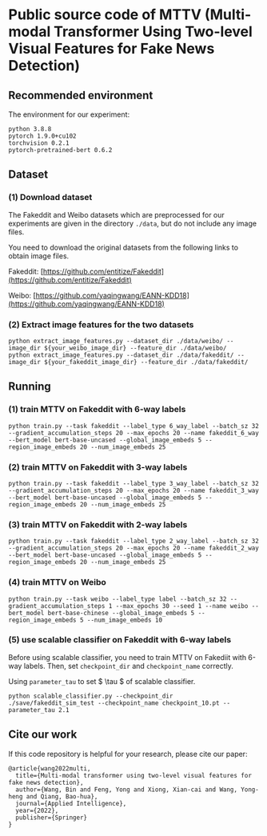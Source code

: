 
# Public source code of MTTV (Multi-modal Transformer Using Two-level Visual Features for Fake News Detection)

## Recommended environment

The environment for our experiment:

```
python 3.8.8
pytorch 1.9.0+cu102
torchvision 0.2.1
pytorch-pretrained-bert 0.6.2
```

## Dataset

### (1) Download dataset

The Fakeddit and Weibo datasets which are preprocessed for our experiments are given in the directory `./data`, but do not include any image files.

You need to download the original datasets from the following links to obtain image files.

Fakeddit: [https://github.com/entitize/Fakeddit](https://github.com/entitize/Fakeddit)

Weibo: [https://github.com/yaqingwang/EANN-KDD18](https://github.com/yaqingwang/EANN-KDD18)

### (2) Extract image features for the two datasets

```shell script
python extract_image_features.py --dataset_dir ./data/weibo/ --image_dir ${your_weibo_image_dir} --feature_dir ./data/weibo/
python extract_image_features.py --dataset_dir ./data/fakeddit/ --image_dir ${your_fakeddit_image_dir} --feature_dir ./data/fakeddit/
```

## Running

### (1) train MTTV on Fakeddit with 6-way labels

```shell script
python train.py --task fakeddit --label_type 6_way_label --batch_sz 32 --gradient_accumulation_steps 20 --max_epochs 20 --name fakeddit_6_way --bert_model bert-base-uncased --global_image_embeds 5 --region_image_embeds 20 --num_image_embeds 25
```

### (2) train MTTV on Fakeddit with 3-way labels

```shell script
python train.py --task fakeddit --label_type 3_way_label --batch_sz 32 --gradient_accumulation_steps 20 --max_epochs 20 --name fakeddit_3_way --bert_model bert-base-uncased --global_image_embeds 5 --region_image_embeds 20 --num_image_embeds 25
```

### (3) train MTTV on Fakeddit with 2-way labels

```shell script
python train.py --task fakeddit --label_type 2_way_label --batch_sz 32 --gradient_accumulation_steps 20 --max_epochs 20 --name fakeddit_2_way --bert_model bert-base-uncased --global_image_embeds 5 --region_image_embeds 20 --num_image_embeds 25
```

### (4) train MTTV on Weibo

```shell script
python train.py --task weibo --label_type label --batch_sz 32 --gradient_accumulation_steps 1 --max_epochs 30 --seed 1 --name weibo --bert_model bert-base-chinese --global_image_embeds 5 --region_image_embeds 5 --num_image_embeds 10
```

### (5) use scalable classifier on Fakeddit with 6-way labels

Before using scalable classifier, you need to train MTTV on Fakediit with 6-way labels. Then, set `checkpoint_dir` and `checkpoint_name` correctly.

Using `parameter_tau` to set $ \tau $ of scalable classifier.

```shell script
python scalable_classifier.py --checkpoint_dir ./save/fakeddit_sim_test --checkpoint_name checkpoint_10.pt --parameter_tau 2.1
```

## Cite our work

If this code repository is helpful for your research, please cite our paper:

```
@article{wang2022multi,
  title={Multi-modal transformer using two-level visual features for fake news detection},
  author={Wang, Bin and Feng, Yong and Xiong, Xian-cai and Wang, Yong-heng and Qiang, Bao-hua},
  journal={Applied Intelligence},
  year={2022},
  publisher={Springer}
}
```
